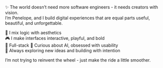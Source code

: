 ✨ The world doesn’t need more software engineers - it needs creators with vision.  
I’m Penelope, and I build digital experiences that are equal parts useful, beautiful, and unforgettable.

🧩 I mix logic with aesthetics  
🎮 I make interfaces interactive, playful, and bold  
🧠 Full-stack 
🤖 Curious about AI, obsessed with usability  
🔧 Always exploring new ideas and building with intention

I’m not trying to reinvent the wheel - just make the ride a little smoother.


<!---
penelopeyang1/penelopeyang1 is a ✨ special ✨ repository because its `README.md` (this file) appears on your GitHub profile.
You can click the Preview link to take a look at your changes.
--->
